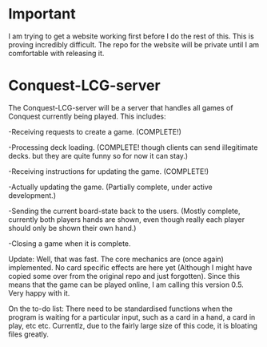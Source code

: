 # Important
I am trying to get a website working first before I do the rest of this. This is proving incredibly difficult.
The repo for the website will be private until I am comfortable with releasing it.

# Conquest-LCG-server
The Conquest-LCG-server will be a server that handles all games of Conquest currently being played. This includes:

  -Receiving requests to create a game. (COMPLETE!)

  -Processing deck loading. (COMPLETE! though clients can send illegitimate decks. but they are quite funny so for now it can stay.)
  
  -Receiving instructions for updating the game. (COMPLETE!)

  -Actually updating the game. (Partially complete, under active development.)
  
  -Sending the current board-state back to the users. (Mostly complete, currently both players hands are shown, even though really each player should only be shown their own hand.)
  
  -Closing a game when it is complete.

Update: Well, that was fast. The core mechanics are (once again) implemented. No card specific effects are here yet (Although I might have copied some over from the original repo and just forgotten). Since this means that the game can be played online, I am calling this version 0.5. Very happy with it.

On the to-do list: There need to be standardised functions when the program is waiting for a particular input, such as a card in a hand, a card in play, etc etc. Currentlz, due to the fairly large size of this code, it is bloating files greatly.

